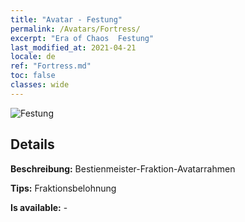 ```yaml
---
title: "Avatar - Festung"
permalink: /Avatars/Fortress/
excerpt: "Era of Chaos  Festung"
last_modified_at: 2021-04-21
locale: de
ref: "Fortress.md"
toc: false
classes: wide
---
```

 ![Festung](/images/a/avatarFrame_46.png)

## Details

 **Beschreibung:** Bestienmeister-Fraktion-Avatarrahmen 

 **Tips:** Fraktionsbelohnung 

 **Is available:**  - 

